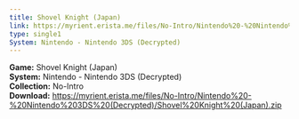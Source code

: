 ```yaml
---
title: Shovel Knight (Japan)
link: https://myrient.erista.me/files/No-Intro/Nintendo%20-%20Nintendo%203DS%20(Decrypted)/Shovel%20Knight%20(Japan).zip
type: single1
System: Nintendo - Nintendo 3DS (Decrypted)
---
```

<b>Game:</b> Shovel Knight (Japan)<br>
<b>System:</b> Nintendo - Nintendo 3DS (Decrypted)<br>
<b>Collection:</b> No-Intro<br>
<b>Download:</b> https://myrient.erista.me/files/No-Intro/Nintendo%20-%20Nintendo%203DS%20(Decrypted)/Shovel%20Knight%20(Japan).zip